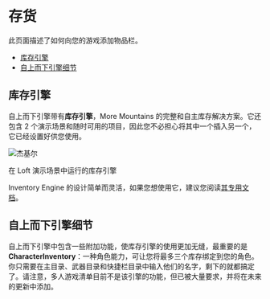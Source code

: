存货
==

此页面描述了如何向您的游戏添加物品栏。

-   [库存引擎](https://topdown-engine-docs.moremountains.com/inventory.html#the-inventory-engine)[](https://topdown-engine-docs.moremountains.com/inventory.html#the-inventory-engine)
-   [自上而下引擎细节](https://topdown-engine-docs.moremountains.com/inventory.html#topdown-engine-specifics)[](https://topdown-engine-docs.moremountains.com/inventory.html#topdown-engine-specifics)

库存引擎[](https://topdown-engine-docs.moremountains.com/inventory.html#the-inventory-engine)
-----------------------------------------------------------------------------------------

自上而下引擎带有**库存引擎**，More Mountains 的完整和自主库存解决方案。它还包含 2 个演示场景和随时可用的项目，因此您不必担心将其中一个插入另一个，它已经设置好供您使用。

![杰基尔](https://topdown-engine-docs.moremountains.com/images/inventory-1.png)

在 Loft 演示场景中运行的库存引擎

Inventory Engine 的设计简单而灵活，如果您想使用它，建议您阅读[其专用文档](http://inventory-engine-docs.moremountains.com/)。

自上而下引擎细节[](https://topdown-engine-docs.moremountains.com/inventory.html#topdown-engine-specifics)
-------------------------------------------------------------------------------------------------

自上而下引擎中包含一些附加功能，使库存引擎的使用更加无缝，最重要的是**CharacterInventory**：一种角色能力，可让您将最多三个库存绑定到您的角色。你只需要在主目录、武器目录和快捷栏目录中输入他们的名字，剩下的就都搞定了。请注意，多人游戏清单目前不是该引擎的功能，但已被大量要求，并将在未来的更新中添加。